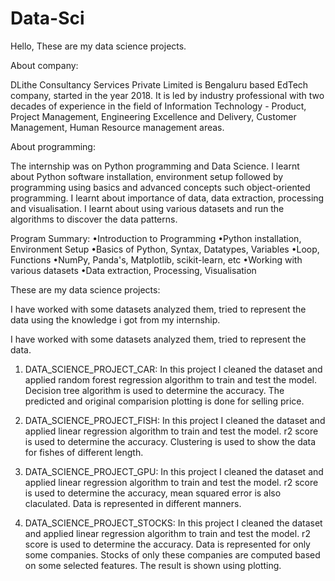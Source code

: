 # Data-Sci

Hello,
These are my data science projects.

About company:

DLithe Consultancy Services Private Limited is Bengaluru based EdTech company, started in the year 2018. It is led by industry professional with two decades of experience in the field of Information Technology - Product, Project Management, Engineering Excellence and Delivery, Customer Management, Human Resource management areas.

About programming:

The internship was on Python programming and Data Science. I learnt about Python software installation, environment setup followed by programming using basics and advanced concepts such object-oriented programming. I learnt about importance of data, data extraction, processing and visualisation. I learnt about using various datasets and run the algorithms to discover the data patterns.

Program Summary: 
•Introduction to Programming
•Python installation, Environment Setup 
•Basics of Python, Syntax, Datatypes, Variables 
•Loop, Functions 
•NumPy, Panda's, Matplotlib, scikit-learn, etc
•Working with various datasets 
•Data extraction, Processing, Visualisation

These are my data science projects:

I have worked with some datasets analyzed them, tried to represent the data using the knowledge i got from my internship.

I have worked with some datasets analyzed them, tried to represent the data.

1. DATA_SCIENCE_PROJECT_CAR: In this project I cleaned the dataset and applied random forest regression algorithm to train and test the model. Decision tree algorithm is used to determine the accuracy. The predicted and original comparision plotting is done for selling price.

2. DATA_SCIENCE_PROJECT_FISH: In this project I cleaned the dataset and applied linear regression algorithm to train and test the model. r2 score is used to determine the accuracy. Clustering is used to show the data for fishes of different length.

3. DATA_SCIENCE_PROJECT_GPU: In this project I cleaned the dataset and applied linear regression algorithm to train and test the model. r2 score is used to determine the accuracy, mean squared error is also claculated. Data is represented in different manners.

4. DATA_SCIENCE_PROJECT_STOCKS: In this project I cleaned the dataset and applied linear regression algorithm to train and test the model. r2 score is used to determine the accuracy. Data is represented for only some companies. Stocks of only these companies are computed based on some selected features. The result is shown using plotting.
